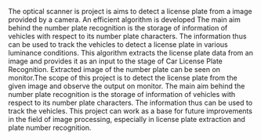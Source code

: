 The optical scanner is project is aims to detect a license plate from a image provided by a camera. An efficient algorithm is developed The main aim behind
the number plate recognition is the storage of information of vehicles with respect to its number plate characters. The information thus can be used to track the
vehicles to detect a license plate in various luminance conditions. This algorithm extracts the license plate data from an image and provides it as an input to the
stage of Car License Plate Recognition. Extracted image of the number plate can be seen on monitor.The scope of this project is to detect the license plate from the given image
and observe the output on monitor. The main aim behind the number plate recognition is the storage of information of vehicles with respect to its number
plate characters. The information thus can be used to track the vehicles. This project can work as a base for future improvements in the field of image
processing, especially in license plate extraction and plate number recognition.
